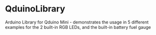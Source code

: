 # QduinoLibrary

Arduino Library for Qduino Mini - demonstrates the usage in 5 different examples for the 2 built-in RGB LEDs, and the built-in battery fuel gauge

